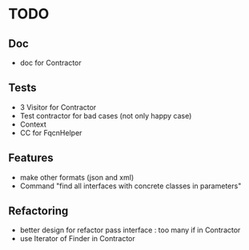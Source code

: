 # TODO

## Doc
 * doc for Contractor

## Tests
 * 3 Visitor for Contractor
 * Test contractor for bad cases (not only happy case)
 * Context
 * CC for FqcnHelper

## Features
 * make other formats (json and xml)
 * Command "find all interfaces with concrete classes in parameters"

## Refactoring
 * better design for refactor pass interface : too many if in Contractor
 * use Iterator of Finder in Contractor
